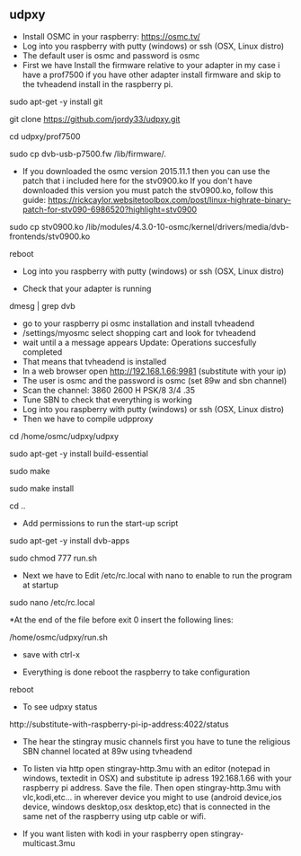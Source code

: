 ## udpxy ##
* Install OSMC in your raspberry: https://osmc.tv/
* Log into you raspberry with putty (windows) or ssh (OSX, Linux distro)
* The default user is osmc and password is osmc
* First we have Install the firmware relative to your adapter in my case i have a prof7500 if you have other adapter install firmware and skip to the tvheadend install in the raspberry pi.

sudo apt-get -y install git

git clone https://github.com/jordy33/udpxy.git

cd udpxy/prof7500

sudo cp dvb-usb-p7500.fw /lib/firmware/.
* If you downloaded the osmc version 2015.11.1 then you can use the patch that i included here for the stv0900.ko If you don't have downloaded this version you must patch the stv0900.ko, follow this guide: https://rickcaylor.websitetoolbox.com/post/linux-highrate-binary-patch-for-stv090-6986520?highlight=stv0900

sudo cp stv0900.ko /lib/modules/4.3.0-10-osmc/kernel/drivers/media/dvb-frontends/stv0900.ko

reboot

* Log into you raspberry with putty (windows) or ssh (OSX, Linux distro)

* Check that your adapter is running

dmesg | grep dvb

* go to your raspberry pi osmc installation and install tvheadend 
* /settings/myosmc  select shopping cart and look for tvheadend
* wait until a a message appears Update: Operations succesfully completed
* That means that tvheadend is installed
* In a web browser open http://192.168.1.66:9981 (substitute with your ip)
* The user is osmc and the password is osmc (set 89w and sbn channel)
* Scan the channel: 3860 2600 H PSK/8 3/4 .35
* Tune SBN to check that everything is working
* Log into you raspberry with putty (windows) or ssh (OSX, Linux distro)
* Then we have to compile udpproxy

cd /home/osmc/udpxy/udpxy

sudo apt-get -y install build-essential 

sudo make

sudo make install

cd ..

* Add permissions to run the start-up script

sudo apt-get -y install dvb-apps

sudo chmod 777 run.sh

* Next we have to Edit /etc/rc.local with nano to enable to run the program at startup

sudo nano /etc/rc.local

*At the end of the file before exit 0 insert the following lines:

/home/osmc/udpxy/run.sh

* save with ctrl-x

* Everything is done reboot the raspberry to take configuration

reboot

* To see udpxy status

http://substitute-with-raspberry-pi-ip-address:4022/status

* The hear the stingray music channels first you have to tune the religious SBN channel located at 89w using tvheadend

* To listen via http open stingray-http.3mu with an editor (notepad in windows, textedit in OSX) and substitute ip adress 192.168.1.66 with your raspberry pi address. Save the file. Then open stingray-http.3mu with vlc,kodi,etc... in wherever device you might to use (android device,ios device, windows desktop,osx desktop,etc) that is connected in the same net of the raspberry using utp cable or wifi.

* If you want listen with kodi in your raspberry open stingray-multicast.3mu
